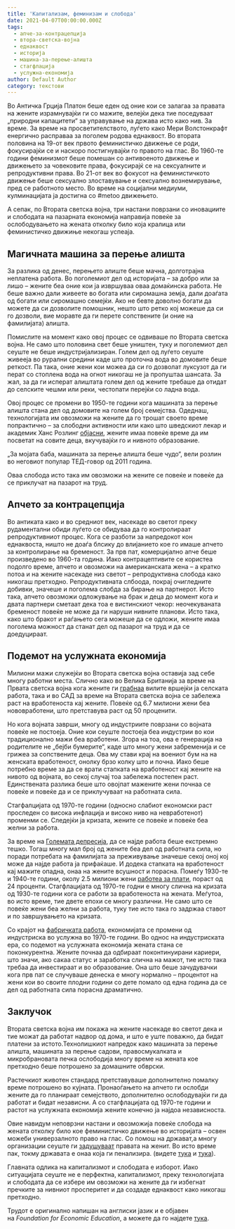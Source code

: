 ```yaml
---
title: 'Капитализам, феминизам и слобода'
date: 2021-04-07T00:00:00.000Z
tags:
  - апче-за-контрацепција
  - втора-светска-војна
  - еднаквост
  - историја
  - машина-за-перење-алишта
  - стагфлација
  - услужна-економија
author: Default Author
category: текстови
---
```


Во Античка Грција Платон беше еден од оние кои се залагаа за правата на жените израмнувајќи ги со мажите, велејќи дека тие поседуваат „природни капацитети“ за управување на држава исто како нив. За време. За време на просветителството, луѓето како Мери Волстонкрафт енергично расправаа за поголем родова еднаквост. Во втората половина на 19-от век првото феминистичко движење се роди, фокусирајќи се и наскоро постигнувајќи го правото на глас. Во 1960-те години феминизмот беше помешан со антивоеното движење и движењето за човековите права, фокусирајќ се на сексуалните и репродуктивни права. Во 21-от век во фокусот на феминистичкото движење беше сексуално злоставување и сексуално вознемирување, пред се работното место. Во време на социјални медиуми, кулминацијата ја достигна со #metoo движењето.

А сепак, по Втората светска војна, три настани поврзани со иновациите и слободата на пазарната економија направија повеќе за ослободувањето на жената отколку било која кралица или феминистичко движиње некогаш успеаја.

## **Магичната машина за перење** алишта

За разлика од денес, перењето алиште беше мачна, долготрајна неплатена работа. Во поголемиот дел од историјата – за добро или за лишо – жените беа оние кои ја извршуваа оваа домаќинска работа. Не беше важно дали живеете во богата или сиромашна земја, дали доаѓата од богати или сиромашно семејќи. Ако не бевте доволно богати да можете да си дозволите помошник, нешто што ретко кој можеше да си го дозволи, вие моравте да ги перете сопствените (и оние на фамилијата) алишта. 

Помислите на момент како овој процес се одвиваше по Втората светска војна. Не само што половина свет беше уништен, туку и поголемиот дел сеуште не беше индустријализиран. Голем дел од луѓето сеуште живееја во рурални средини каде што проточна вода во домовите беше реткост. Па така, оние жени кои можеа да си го дозволат луксузот да ги перат со стоплена вода на огнот никогаш не ја пропуштаа шансата. За жал, за да ги исперат алиштата голем дел од жените требаше да отидат до селските чешми или реки, честопати перејќи со ладна вода.

Овој процес се промени во 1950-те години кога машината за перење алишта стана дел од домовите на голем број семејства. Одеднаш, технологијата им овозможи на жените да го трошат своето време попрактично – за слободни активности или како што шведскиот лекар и академик Ханс Розлинг [објасни](https://www.youtube.com/watch?v=BZoKfap4g4w), жените имаа повеќе време да им посветат на совите деца, вкучувајќи го и нивното образование.

„За мојата баба, машината за перење алишта беше чудо“, вели розлин во неговиот популар ТЕД-говор од 2011 година.

Оваа слобода исто така им овозможи на жените се повеќе и повеќе да се приклучат на пазарот на труд.

## **Апчето за контрацепција** 

Во антиката како и во средниот век, насекаде во светот преку рудаментални обиди луѓето се обидуваа да го контролираат репродуктивниот процес. Кога се разботи за напредокот кон еднаквоста, ништо не доаѓа блсику до влијанието кое го имаше апчето за контролирање на бременост. За прв пат, комерцијално апче беше произведено во 1960-та година. Иако контрацептивите се користеа подолго време, апчето и овозможи на американската жена – а кратко потоа и на жените насекаде низ светот – репродуктивна слобода како никогаш претходно. Репродуктивната слбоода, покрај очигледните добивки, значеше и поголема слобда за бирање на партнерот. Исто така, апчето овозможи одложување на брак и деца до момент кога и двата партнери сметаат дека тоа е вистинскиот чекор: неочекуваната бременост повеќе не може да ги наруши нивните планови. Исто така, како што бракот и раѓањето сега можеше да се одложи, жените имаа поголема можност да станат дел од пазарот на труд и да се доедуцираат.

## **Подемот на услужната економија**

Милиони мажи служејќи во Втората светска војна оставија зад себе многу работни места. Слично како во Велика Британија за време на Првата светска војна кога жените ги [грабнаа](https://www.youtube.com/watch?v=2DDSrQseDqY) вилите вршејќи ја селската работа, така и во САД за време на Втората светска војна се забележа раст на вработеноста кај жените. Повеќе од 6.7 милиони жени беа нововработени, што претставува раст од 50 проценити.

Но кога војната заврши, многу од индустриите поврзани со војната повеќе не постоеја. Оние кои сеуште постоеја беа индустрии во кои традиционално мажи беа вработени. Згора на тоа, ова е генерација на родителите не „бејби бумерите“, каде што многу жени забременија и се грижеа за сопствените деца. Ова му стави крај на воениот бум на на женската вработеност, онолку брзо колку што и почна. Иако беше потребно време за да се врати стапката на вработеност кај жените на нивото од војната, во секој случај тоа забележа постепен раст. Единствената разлика беше што овојпат мажените жени почнаа се повеќе и повеќе да и се приклучуваат на работната сила.

Стагфалцијата од 1970-те години (односно слабиот економски раст проследен со висока инфлација и високо ниво на невработенот) променми се. Следејќи ја кризата, жените се повеќе и повеќе беа желни за работа.

За време на [Големата депресија](https://fee.org/articles/the-great-depression/), да се најде работа беше екстремно тешко. Тогаш многу мал број од жените беа дел од работната сила, но поради потребата на фамилијата за преживување значеше секој оној кој може да најде работа ја прифаќаше. И додека стапката на вработеност кај мажите опадна, онаа на жените всушност и порасна. Помеѓу 1930-те и 1940-те години, околу 2.5 милиони жени [работеа за плати](https://www.encyclopedia.com/economics/encyclopedias-almanacs-transcripts-and-maps/women-impact-great-depression), пораст од 24 проценти. Стагфлацијата од 1970-те годни е многу слична на кризата од 1930-те години кога се работи за вработеноста на жената. Меѓутоа, во исто време, тие двете епохи се многу различни. Не само што се повеќе жени беа желни за работа, туку тие исто така го задржаа ставот и по завршувањето на кризата.

Со крајот на [фабричката работа](https://data.bls.gov/timeseries/CES3000000001), економијата се промени од индустриска во услужна во 1970-те години. Во однос на индустриската ера, со подемот на услужната економија жената стана се поконкурентна. Жените почнаа да одбираат поконтинуирани кариери, што значи, ако сакаа статус и заработка слична на мажот, тие исто така  требаа да инвестираат и во образование. Она што беше зачудувачки кога прв пат се случуваше денеска е многу нормално – процентот на жени кои во своите плодни години со дете помало од една година да се дел од работната сила порасна драматично.

## **Заклучок**

Втората светска војна им покажа на жените насекаде во светот дека и тие можат да работат надвор од дома, и што е уште поважно, да бидат платени за истото.Технолишкиот напредок како машината за перење алишта, машината за перење садови, правосмукалката и микробрановата печка ослободија многу време на жената кое претходно беше потрошено за домашните обврски.

Растечкиот животен стандард претставуваше дополнително помалку време потрошено во кујната. Пронаоѓањето на апчето ги ослобди жените да го планираат семејството, дополнително ослободувајќи ги да работат и бидат независни. А со стагфлацијата од 1970-те години и растот на услужната економија жените конечно ја најдоа независноста.

Овие навидум неповрзни настани и овозможија повеќе слобода на жената отколку било кое феминистичко движење во историјата – освен можеби универзалното право на глас. Со помош на држават,а многу организации сeуште ги [задушуваат](https://studentsforliberty.org/north-america/blog/how-the-state-became-the-american-womans-real-enemy/) правата на женит. Во исто време пак, токму државата е онаа која ги пенализира. (видетe [тука](https://studentsforliberty.org/north-america/blog/the-tax-code-is-designed-to-penalize-working-women/) и [тука](https://studentsforliberty.org/north-america/blog/women-work-for-equality-but-these-policy-proposals-dont/)).

Главната одлика на капитализмот и слободата е изборот. Иако ситуацијата сеуште не е перфектна, капитализмот, преку технологијата и слободата да се избере им овозможи на жените да ги избегнат пречките за нивниот просперитет и да создаде еднаквост како никогаш претходно.

Трудот е оригинално напишан на англиски јазик и е објавен на _Foundation for Economic Education_, а можете да го најдете [тука](https://fee.org/articles/3-post-war-innovations-that-liberated-women/).
